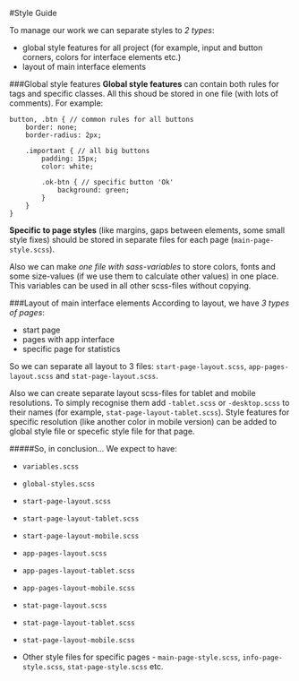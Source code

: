 #Style Guide

To manage our work we can separate styles to *2 types*:
- global style features for all project (for example, input and button corners, colors for interface elements etc.)
- layout of main interface elements


###Global style features
**Global style features** can contain both rules for tags and specific classes. All this shoud be stored in one file (with lots of comments). For example:

```
button, .btn { // common rules for all buttons
    border: none;
    border-radius: 2px;
    
    .important { // all big buttons
        padding: 15px;
        color: white;
        
        .ok-btn { // specific button 'Ok'
            background: green;
        }
    }
}
```
**Specific to page styles** (like margins, gaps between elements, some small style fixes) should be stored in separate files for each page (`main-page-style.scss`).

Also we can make *one file with sass-variables* to store colors, fonts and some size-values (if we use them to calculate other values) in one place. This variables can be used in all other scss-files without copying.


###Layout of main interface elements
According to layout, we have *3 types of pages*:
- start page
- pages with app interface
- specific page for statistics

So we can separate all layout to 3 files: `start-page-layout.scss`, `app-pages-layout.scss` and `stat-page-layout.scss`. 

Also we can create separate layout scss-files for tablet and mobile resolutions. To simply recognise them add `-tablet.scss` or `-desktop.scss` to their names (for example, `stat-page-layout-tablet.scss`). Style features for specific resolution (like another color in mobile version) can be added to global style file or specefic style file for that page.


#####So, in conclusion...
We expect to have:

- `variables.scss`
- `global-styles.scss`

- `start-page-layout.scss`
- `start-page-layout-tablet.scss`
- `start-page-layout-mobile.scss`

- `app-pages-layout.scss`
- `app-pages-layout-tablet.scss`
- `app-pages-layout-mobile.scss`

- `stat-page-layout.scss`
- `stat-page-layout-tablet.scss`
- `stat-page-layout-mobile.scss`

- Other style files for specific pages - `main-page-style.scss`, `info-page-style.scss`, `stat-page-style.scss` etc.